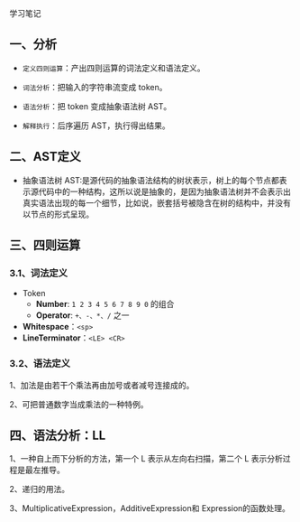 学习笔记

## 一、分析

- `定义四则运算`：产出四则运算的词法定义和语法定义。

- `词法分析`：把输入的字符串流变成 token。

- `语法分析`：把 token 变成抽象语法树 AST。

- `解释执行`：后序遍历 AST，执行得出结果。

  

## 二、AST定义

- 抽象语法树 AST:是源代码的抽象语法结构的树状表示，树上的每个节点都表示源代码中的一种结构，这所以说是抽象的，是因为抽象语法树并不会表示出真实语法出现的每一个细节，比如说，嵌套括号被隐含在树的结构中，并没有以节点的形式呈现。

## 三、四则运算

### 3.1、词法定义

- Token
  - **Number**: `1 2 3 4 5 6 7 8 9 0` 的组合
  - **Operator**: `+、-、*、/` 之一
- **Whitespace**：`<sp>`
- **LineTerminator**：`<LE> <CR>`

### 3.2、语法定义

1、加法是由若干个乘法再由加号或者减号连接成的。

2、可把普通数字当成乘法的一种特例。

## 四、语法分析：LL

1、一种自上而下分析的方法，第一个 L 表示从左向右扫描，第二个 L 表示分析过程是最左推导。

2、递归的用法。

3、MultiplicativeExpression，AdditiveExpression和 Expression的函数处理。